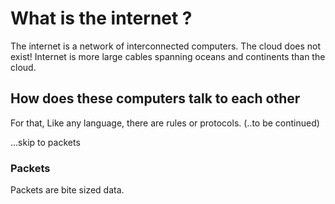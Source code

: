 # What is the internet ?
The internet is a network of interconnected computers. The cloud does not exist! Internet is more large cables spanning oceans and continents than the cloud.

## How does these computers talk to each other
For that, Like any language, there are rules or protocols.
(..to be continued)

...skip to packets

### Packets
Packets are bite sized data.
